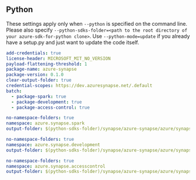 ## Python

These settings apply only when `--python` is specified on the command line.
Please also specify `--python-sdks-folder=<path to the root directory of your azure-sdk-for-python clone>`.
Use `--python-mode=update` if you already have a setup.py and just want to update the code itself.

``` yaml
add-credentials: true
license-header: MICROSOFT_MIT_NO_VERSION
payload-flattening-threshold: 1
package-name: azure-synapse
package-version: 0.1.0
clear-output-folder: true
credential-scopes: https://dev.azuresynapse.net/.default
batch:
  - package-spark: true
  - package-development: true
  - package-access-control: true
```
``` yaml $(package-spark)
no-namespace-folders: true
namespace: azure.synapse.spark
output-folder: $(python-sdks-folder)/synapse/azure-synapse/azure/synapse/spark
```
``` yaml $(package-development)
no-namespace-folders: true
namespace: azure.synapse.development
output-folder: $(python-sdks-folder)/synapse/azure-synapse/azure/synapse/development
```
``` yaml $(package-access-control)
no-namespace-folders: true
namespace: azure.synapse.accesscontrol
output-folder: $(python-sdks-folder)/synapse/azure-synapse/azure/synapse/accesscontrol
```
